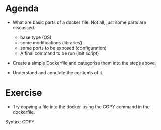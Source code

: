 # Agenda

- What are basic parts of a docker file. Not all, just some parts are discussed.
  - base type (OS)
  - some modifications (libraries)
  - some ports to be exposed (configuration)
  - A final command to be run (init script)

- Create a simple Dockerfile and categorise them into
the steps above.
- Understand and annotate the contents of it.

# Exercise

- Try copying a file into the docker using the COPY
command in the dockerfile.

Syntax: COPY <host path> <docker path>
